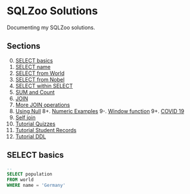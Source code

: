 # SQLZoo Solutions
Documenting my SQLZoo solutions.

## Sections
0. [SELECT basics](#select-basics)
1. [SELECT name](#select-name)
2. [SELECT from World](#select-from-world)
3. [SELECT from Nobel](#select-from-nobel)
4. [SELECT within SELECT](#select-within-select)
5. [SUM and Count](#sum-and-count)
6. [JOIN](#join)
7. [More JOIN operations](#more-join-operations)
8. [Using Null](#using-null)
8+. [Numeric Examples](#numeric-examples)
9-. [Window function](#window-function)
9+. [COVID 19](#covid-19)
9. [Self join](#self-join)
10. [Tutorial Quizzes](#tutorial-quizzews)
11. [Tutorial Student Records](#tutorial-student-records)
12. [Tutorial DDL](#tutorial-ddl)

## SELECT basics
```sql
--
SELECT population 
FROM world
WHERE name = 'Germany'
